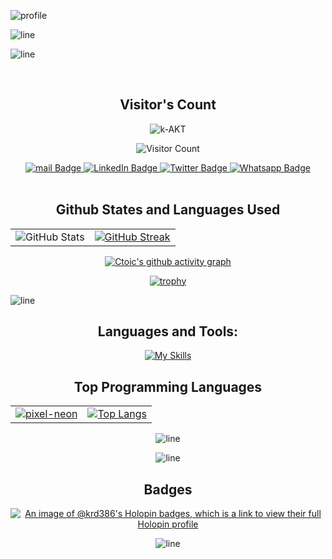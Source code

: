 ![profile](https://github.com/K-RD/K-RD/assets/108448353/4b617ec2-9f3c-4c96-97e9-70876406a3a8)


![line](https://github.com/K-RD/K-RD/assets/108448353/a5296ebe-ab0b-4339-bb71-8ac6fbd55db4)


![line](https://github.com/K-RD/K-RD/assets/108448353/a5296ebe-ab0b-4339-bb71-8ac6fbd55db4)

<br>
<div align="center">
  <h2> Visitor's Count</h2>
<img src="https://komarev.com/ghpvc/?username=k-AKT&label=Profile%20views&color=0e75b6&style=flat" alt="k-AKT"/>

![Visitor Count](https://profile-counter.glitch.me/{k-AKT}/count.svg) 

</div>
<div id="header" align="center">
  <div id="badges">
  <a href="mailto:ak4689554@gmail.com">
    <img src="https://img.shields.io/badge/mail-blue?style=for-the-badge&logo=gmail&logoColor=white" alt="mail Badge"/>
  </a>

  <a href="https://www.linkedin.com/in/k-AKT">
    <img src="https://img.shields.io/badge/LinkedIn-blue?style=for-the-badge&logo=linkedin&logoColor=white" alt="LinkedIn Badge"/>
  </a>
    
  <a href="https://twitter.com/robind_06">
    <img src="https://img.shields.io/badge/Twitter-blue?style=for-the-badge&logo=twitter&logoColor=white" alt="Twitter Badge"/>
  </a>

  <a href="https://wa.me/916205889620">
    <img src="https://img.shields.io/badge/Whatsapp-blue?style=for-the-badge&logo=whatsapp&logoColor=white" alt="Whatsapp Badge"/>
  </a>
  </div>
</div>

<br>

<div align="center">

  <div>
    <h2 alig="center"> Github States and Languages Used </h2>
  </div>

  <table>
  <tr>
    <td align="center">
      <img src="https://github-readme-stats.vercel.app/api?username=k-AKT&show_icons=true&theme=radical" alt="GitHub Stats" />
    </td>
    <td align="center">
      <a href="https://git.io/streak-stats">
        <img src="https://streak-stats.demolab.com/?user=k-AKT&theme=radical" alt="GitHub Streak" />
      </a>
    </td>
  </tr>
</table>

<div align="center">




    
  [![Ctoic's github activity graph](https://github-readme-activity-graph.vercel.app/graph?username=k-AKT&theme=rogue)](https://github.com/k-AKT/github-readme-activity-graph)





</div>


<div>
  
[![trophy](https://github-profile-trophy.vercel.app/?username=k-AKT&theme=radical&row=2&column=4&margin-w=50&margin-h=15)](https://github.com/k-AKT/github-profile-trophy)
</div>

</div>
</div>

![line](https://github.com/K-RD/K-RD/assets/108448353/a5296ebe-ab0b-4339-bb71-8ac6fbd55db4)


<div align="center"> 
  <h2>Languages and Tools:</h2>
   
   [![My Skills](https://skillicons.dev/icons?i=py,c,cpp,java,html,css,javascript,bash,bootstrap,docker,eclipse,figma,github,ai,linux,md,netlify,vim,visualstudio,&theme=dark&perline=12)](https://skillicons.dev)



<div align="center">
  <table>
    <tr>
      <h2>Top Programming Languages</h2>
      <td align="center">
        <a href="https://github.com/K-RD/K-RD/assets/108448353/392872fe-2280-4dec-8b2c-1586656d882b">
          <img src="https://github.com/K-RD/K-RD/assets/108448353/392872fe-2280-4dec-8b2c-1586656d882b" alt="pixel-neon" />
        </a>
      </td>
      <td align="center">
        <a href="https://github.com/k-AKT/github-readme-stats">
          <img src="https://github-readme-stats.vercel.app/api/top-langs/?username=k-AKT&layout=compact&bg_color=00000000" alt="Top Langs" />
        </a>
      </td>
    </tr>
  </table>
</div>

![line](https://github.com/K-RD/K-RD/assets/108448353/a5296ebe-ab0b-4339-bb71-8ac6fbd55db4)

![line](https://github.com/K-RD/K-RD/assets/108448353/a5296ebe-ab0b-4339-bb71-8ac6fbd55db4)

<div align="center">
  
</div>
<div>
<h2 align="center"> Badges</h2>
  
[![An image of @krd386's Holopin badges, which is a link to view their full Holopin profile](https://holopin.me/krd386)](https://holopin.io/@krd386)
  
</div>

![line](https://github.com/K-RD/K-RD/assets/108448353/a5296ebe-ab0b-4339-bb71-8ac6fbd55db4)

<!-- Old Code -->
<!--
![MasterHead](https://user-images.githubusercontent.com/108448353/201391229-619efd6d-4c86-4cd8-bb0c-bcb7aae3c7a2.png)
<h1 align="center">Hi 👋, I'm Robind Kumar</h1>
<h3 align="center">A passionate frontend developer from India</h3>
-->
<!-- <img align="right" alt="Coding" width="300" src="https://cdn.dribbble.com/users/1162077/screenshots/3848914/programmer.gif"> -->

<!--
<p align="left"> <a href="https://github.com/ryo-ma/github-profile-trophy"><img src="https://github-profile-trophy.vercel.app/?username=k-AKT" alt="k-AKT" /></a> </p>

- 🌱 I’m currently learning **Android Development**

- 💬 Ask me about **HTML, CSS, JS**

- 📫 Please reach me at **kumarrobind386@gmail.com**
-->

<!-- <h3 align="left">Connect with me:</h3>
<p align="left">
<a href="https://linkedin.com/in/kumarrobind386" target="blank"><img align="center" src="https://raw.githubusercontent.com/rahuldkjain/github-profile-readme-generator/master/src/images/icons/Social/linked-in-alt.svg" alt="k-AKT" height="30" width="40" /></a>
</p> -->
<!-- 
<h3 align="left">Languages and Tools:</h3>
<p align="left"> <a href="https://developer.android.com" target="_blank" rel="noreferrer"> <img src="https://raw.githubusercontent.com/devicons/devicon/master/icons/android/android-original-wordmark.svg" alt="android" width="40" height="40"/> </a> <a href="https://www.w3schools.com/css/" target="_blank" rel="noreferrer"> <img src="https://raw.githubusercontent.com/devicons/devicon/master/icons/css3/css3-original-wordmark.svg" alt="css3" width="40" height="40"/> </a> <a href="https://git-scm.com/" target="_blank" rel="noreferrer"> <img src="https://www.vectorlogo.zone/logos/git-scm/git-scm-icon.svg" alt="git" width="40" height="40"/> </a> <a href="https://www.w3.org/html/" target="_blank" rel="noreferrer"> <img src="https://raw.githubusercontent.com/devicons/devicon/master/icons/html5/html5-original-wordmark.svg" alt="html5" width="40" height="40"/> </a> <a href="https://www.java.com" target="_blank" rel="noreferrer"> <img src="https://raw.githubusercontent.com/devicons/devicon/master/icons/java/java-original.svg" alt="java" width="40" height="40"/> </a> <a href="https://developer.mozilla.org/en-US/docs/Web/JavaScript" target="_blank" rel="noreferrer"> <img src="https://raw.githubusercontent.com/devicons/devicon/master/icons/javascript/javascript-original.svg" alt="javascript" width="40" height="40"/> </a> <a href="https://www.mysql.com/" target="_blank" rel="noreferrer"> <img src="https://raw.githubusercontent.com/devicons/devicon/master/icons/mysql/mysql-original-wordmark.svg" alt="mysql" width="40" height="40"/> </a> <a href="https://www.python.org" target="_blank" rel="noreferrer"> <img src="https://raw.githubusercontent.com/devicons/devicon/master/icons/python/python-original.svg" alt="python" width="40" height="40"/> </a> <a href="https://developer.apple.com/swift/" target="_blank" rel="noreferrer"> <img src="https://raw.githubusercontent.com/devicons/devicon/master/icons/swift/swift-original.svg" alt="swift" width="40" height="40"/> </a> </p>

<p><img align="left" src="https://github-readme-stats.vercel.app/api/top-langs?username=k-AKT&show_icons=true&locale=en&layout=compact" alt="k-AKT" /></p>

<p>&nbsp;<img align="center" src="https://github-readme-stats.vercel.app/api?username=k-AKT&show_icons=true&locale=en" alt="k-AKT" /></p>

<p><img align="center" src="https://github-readme-streak-stats.herokuapp.com/?user=k-AKT&" alt="k-AKT" /></p>
-->
